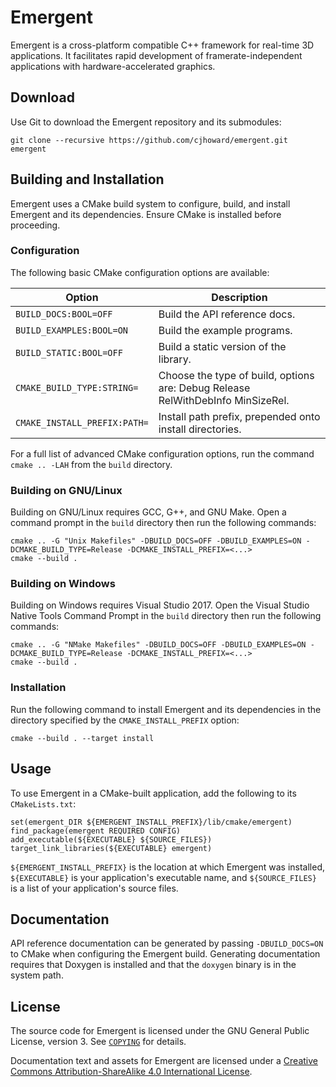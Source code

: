 # Emergent

Emergent is a cross-platform compatible C++ framework for real-time 3D applications. It facilitates rapid development of framerate-independent applications with hardware-accelerated graphics.

## Download

Use Git to download the Emergent repository and its submodules:

	git clone --recursive https://github.com/cjhoward/emergent.git emergent

## Building and Installation

Emergent uses a CMake build system to configure, build, and install Emergent and its dependencies. Ensure CMake is installed before proceeding.
 
### Configuration

The following basic CMake configuration options are available:

| Option                       | Description                                                                     |
| ---------------------------- | ------------------------------------------------------------------------------- |
| `BUILD_DOCS:BOOL=OFF`        | Build the API reference docs.                                                   |
| `BUILD_EXAMPLES:BOOL=ON`     | Build the example programs.                                                     |
| `BUILD_STATIC:BOOL=OFF`      | Build a static version of the library.                                          |
| `CMAKE_BUILD_TYPE:STRING=`   | Choose the type of build, options are: Debug Release RelWithDebInfo MinSizeRel. |
| `CMAKE_INSTALL_PREFIX:PATH=` | Install path prefix, prepended onto install directories.                        |

For a full list of advanced CMake configuration options, run the command `cmake .. -LAH` from the `build` directory.

### Building on GNU/Linux

Building on GNU/Linux requires GCC, G++, and GNU Make. Open a command prompt in the `build` directory then run the following commands:

	cmake .. -G "Unix Makefiles" -DBUILD_DOCS=OFF -DBUILD_EXAMPLES=ON -DCMAKE_BUILD_TYPE=Release -DCMAKE_INSTALL_PREFIX=<...>
	cmake --build .

### Building on Windows

Building on Windows requires Visual Studio 2017. Open the Visual Studio Native Tools Command Prompt in the `build` directory then run the following commands:

	cmake .. -G "NMake Makefiles" -DBUILD_DOCS=OFF -DBUILD_EXAMPLES=ON -DCMAKE_BUILD_TYPE=Release -DCMAKE_INSTALL_PREFIX=<...>
	cmake --build .

### Installation

Run the following command to install Emergent and its dependencies in the directory specified by the `CMAKE_INSTALL_PREFIX` option:

	cmake --build . --target install

## Usage

To use Emergent in a CMake-built application, add the following to its `CMakeLists.txt`:

	set(emergent_DIR ${EMERGENT_INSTALL_PREFIX}/lib/cmake/emergent)
	find_package(emergent REQUIRED CONFIG)
	add_executable(${EXECUTABLE} ${SOURCE_FILES})
	target_link_libraries(${EXECUTABLE} emergent)

`${EMERGENT_INSTALL_PREFIX}` is the location at which Emergent was installed, `${EXECUTABLE}` is your application's executable name, and `${SOURCE_FILES}` is a list of your application's source files.

## Documentation

API reference documentation can be generated by passing `-DBUILD_DOCS=ON` to CMake when configuring the Emergent build. Generating documentation requires that Doxygen is installed and that the `doxygen` binary is in the system path.

## License

The source code for Emergent is licensed under the GNU General Public License, version 3. See [`COPYING`](./COPYING) for details.

Documentation text and assets for Emergent are licensed under a [Creative Commons Attribution-ShareAlike 4.0 International License](http://creativecommons.org/licenses/by-sa/4.0/).

